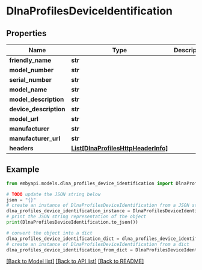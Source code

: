 # DlnaProfilesDeviceIdentification


## Properties

Name | Type | Description | Notes
------------ | ------------- | ------------- | -------------
**friendly_name** | **str** |  | [optional] 
**model_number** | **str** |  | [optional] 
**serial_number** | **str** |  | [optional] 
**model_name** | **str** |  | [optional] 
**model_description** | **str** |  | [optional] 
**device_description** | **str** |  | [optional] 
**model_url** | **str** |  | [optional] 
**manufacturer** | **str** |  | [optional] 
**manufacturer_url** | **str** |  | [optional] 
**headers** | [**List[DlnaProfilesHttpHeaderInfo]**](DlnaProfilesHttpHeaderInfo.md) |  | [optional] 

## Example

```python
from embyapi.models.dlna_profiles_device_identification import DlnaProfilesDeviceIdentification

# TODO update the JSON string below
json = "{}"
# create an instance of DlnaProfilesDeviceIdentification from a JSON string
dlna_profiles_device_identification_instance = DlnaProfilesDeviceIdentification.from_json(json)
# print the JSON string representation of the object
print(DlnaProfilesDeviceIdentification.to_json())

# convert the object into a dict
dlna_profiles_device_identification_dict = dlna_profiles_device_identification_instance.to_dict()
# create an instance of DlnaProfilesDeviceIdentification from a dict
dlna_profiles_device_identification_from_dict = DlnaProfilesDeviceIdentification.from_dict(dlna_profiles_device_identification_dict)
```
[[Back to Model list]](../README.md#documentation-for-models) [[Back to API list]](../README.md#documentation-for-api-endpoints) [[Back to README]](../README.md)


